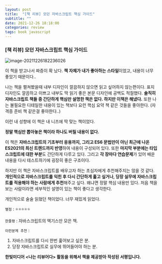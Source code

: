 ```yaml
---
layout: post
title:  "[책 리뷰] 모던 자바스크립트 핵심 가이드"
subtitle: ""
date: 2021-12-26 18:18:00
categories: review
tags: book javascript
---
```


### [책 리뷰] 모던 자바스크립트 핵심 가이드

![image-20211226182236026](https://tva1.sinaimg.cn/large/008i3skNgy1gxrcyy9esjj30q00jo0v0.jpg)

이 책을 받고나서 짜증이 확 났다. **책 자체가 내가 좋아하는 스타일**이었고, 내용이 너무 좋았기 때문이다..

나는 책을 펼쳐봤을때 내부 디자인이 깔끔하지 않으면 읽고 싶어하지 않는편이다. 표지 디자인도 깔끔하고 이쁘고 내부도 딱 읽기 좋은 본문 디자인에 공백도 적절했다. **솔직히 자바스크립트 책들 중 간단하게 핵심만 설명한 책은 없다. 하지만 이책은 해냈다.** 또한 나는 불필요한 디테일한 내용이 있는 책보다 요런 핵심 요약 책 같은 것들을 좋아한다. (자격증 준비 책 같은걸 좋아한다..)

이런 내 성향에 이 책은 내 니즈에 딱 맞는 책이었다.

**정말 핵심만 뽑아놓은 책이라 하나도 버릴 내용이 없다.**

이 책은 **자바스크립트의 기초부터 응용까지, 그리고 ES6 문법만이 아닌 최근에 나온 ES2021의 최신 트렌드까지 반영**하여 내용이 구성되어 있다. 또한 **마지막 부분에는 타입스크립트에 대한 부분**도 간단하게 다루고 있다. 그리고 **각 장마다 연습문제**가 있어 배운 내용을 다시 테스트하기에 굉장히 좋은 구조이다.

하지만 이 책은 자바스크립트를 배우고자 하는 초심자에게 추천해주지는 않을 것 같다. **개인적으로 자바스크립트를 익힌 후 다시 간단하게 훑고 싶거나, 당장 실무에 자바스크립트를 적용해야 하는 사람에게 추천**해주고 싶다. 왜냐면 정말 핵심 내용만 있다. 처음 책을 보는 사람이라면 세부적인 설명이 있는 책이 좋다고 생각한다.

개인적으로 술술 읽혔던 책이었다. 너무 재밌게 읽었다.

`별점` : ⭐️⭐️⭐️⭐️⭐️

`한줄평` : 자바스크립트의 액기스만 모은 책.

`이런분께 추천` :

1. 자바스크립트를 다시 한번 훑어보고 싶은 분.
2. 당장 자바스크립트로 실무에 뛰어들어야 하는 분.

**한빛미디어 \<나는 리뷰어다\> 활동을 위해서 책을 제공받아 작성된 서평입니다.**